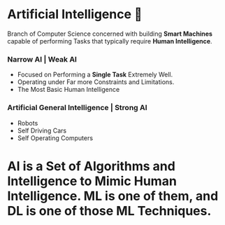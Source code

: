 # Artificial Intelligence 🤖

Branch of Computer Science concerned with building **Smart Machines** capable of performing Tasks that typically require **Human Intelligence**.

### Narrow AI | Weak AI
- Focused on Performing a **Single Task** Extremely Well.
- Operating under Far more Constraints and Limitations.
- The Most Basic Human Intelligence

### Artificial General Intelligence | Strong AI
- Robots 
- Self Driving Cars
- Self Operating Computers

# AI is a Set of Algorithms and Intelligence to Mimic Human Intelligence. ML is one of them, and DL is one of those ML Techniques.


